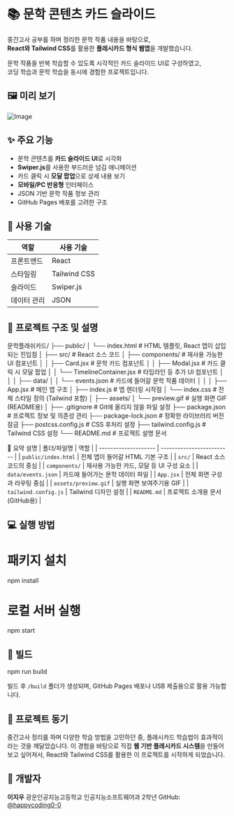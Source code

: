 
# 📚 문학 콘텐츠 카드 슬라이드

중간고사 공부를 하며 정리한 문학 작품 내용을 바탕으로,  
**React와 Tailwind CSS**를 활용한 **플래시카드 형식 웹앱**을 개발했습니다.

문학 작품을 반복 학습할 수 있도록 시각적인 카드 슬라이드 UI로 구성하였고,  
코딩 학습과 문학 학습을 동시에 경험한 프로젝트입니다.



## 🖼 미리 보기

![Image](https://github.com/user-attachments/assets/4e1cc396-ba84-4566-8853-f3793f3d766a)



## ✨ 주요 기능

- 문학 콘텐츠를 **카드 슬라이드 UI**로 시각화
- **Swiper.js**를 사용한 부드러운 넘김 애니메이션
- 카드 클릭 시 **모달 팝업**으로 상세 내용 보기
- **모바일/PC 반응형** 인터페이스
- JSON 기반 문학 작품 정보 관리
- GitHub Pages 배포를 고려한 구조


## 💠 사용 기술

| 역할       | 사용 기술 |
|------------|-----------|
| 프론트엔드 | React     |
| 스타일링   | Tailwind CSS |
| 슬라이드   | Swiper.js |
| 데이터 관리| JSON      |


## 📁 프로젝트 구조 및 설명

문학플래쉬카드/
├── public/
│ └── index.html # HTML 템플릿, React 앱이 삽입되는 진입점
│
├── src/ # React 소스 코드
│ ├── components/ # 재사용 가능한 UI 컴포넌트
│ │ ├── Card.jsx # 문학 카드 컴포넌트
│ │ ├── Modal.jsx # 카드 클릭 시 모달 팝업
│ │ └── TimelineContainer.jsx # 타임라인 등 추가 UI 컴포넌트
│ │
│ ├── data/
│ │ └── events.json # 카드에 들어갈 문학 작품 데이터
│ │
│ ├── App.jsx # 메인 앱 구조
│ ├── index.js # 앱 렌더링 시작점
│ └── index.css # 전체 스타일 정의 (Tailwind 포함)
│
├── assets/
│ └── preview.gif # 실행 화면 GIF (README용)
│
├── .gitignore # Git에 올리지 않을 파일 설정
├── package.json # 프로젝트 정보 및 의존성 관리
├── package-lock.json # 정확한 라이브러리 버전 잠금
├── postcss.config.js # CSS 후처리 설정
├── tailwind.config.js # Tailwind CSS 설정
└── README.md # 프로젝트 설명 문서




📝 요약 설명
| 폴더/파일명               | 역할                        |
| -------------------- | ------------------------- |
| `public/index.html`  | 전체 앱이 들어갈 HTML 기본 구조      |
| `src/`               | React 소스 코드의 중심           |
| `components/`        | 재사용 가능한 카드, 모달 등 UI 구성 요소 |
| `data/events.json`   | 카드에 들어가는 문학 데이터 파일        |
| `App.jsx`            | 전체 화면 구성과 라우팅 중심          |
| `assets/preview.gif` | 실행 화면 보여주기용 GIF           |
| `tailwind.config.js` | Tailwind 디자인 설정           |
| `README.md`          | 프로젝트 소개용 문서 (GitHub용)     |




## 💻 실행 방법


# 패키지 설치
npm install

# 로컬 서버 실행
npm start



## 🚀 빌드


npm run build


빌드 후 `/build` 폴더가 생성되며, GitHub Pages 배포나 USB 제출용으로 활용 가능합니다.



## 🧠 프로젝트 동기

중간고사 정리를 하며 다양한 학습 방법을 고민하던 중,
플래시카드 학습법이 효과적이라는 것을 깨달았습니다.
이 경험을 바탕으로 직접 **웹 기반 플래시카드 시스템**을 만들어보고 싶어져서,
React와 Tailwind CSS를 활용한 이 프로젝트를 시작하게 되었습니다.



## 👤 개발자

**이지우**
광운인공지능고등학교 인공지능소프트웨어과 2학년
GitHub: [@happycoding0-0](https://github.com/happycoding0-0)






